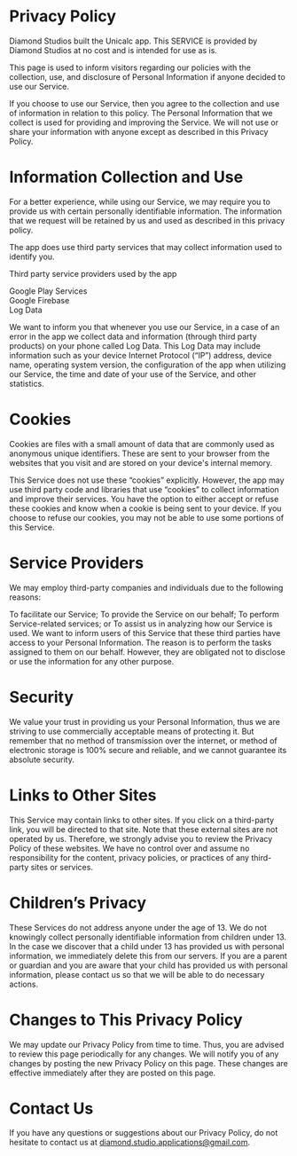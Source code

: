 # Privacy Policy

Diamond Studios built the Unicalc app.
This SERVICE is provided by Diamond Studios at no cost and is intended for use as is.

This page is used to inform visitors regarding our policies with the collection, use, 
and disclosure of Personal Information if anyone decided to use our Service.

If you choose to use our Service, then you agree to the collection and use of information 
in relation to this policy. The Personal Information that we collect is used for providing 
and improving the Service. We will not use or share your information with anyone except as 
described in this Privacy Policy.

# Information Collection and Use

For a better experience, while using our Service, we may require you to provide us with 
certain personally identifiable information. The information that we request will be retained 
by us and used as described in this privacy policy.

The app does use third party services that may collect information used to identify you.

Third party service providers used by the app

Google Play Services\
Google Firebase\
Log Data

We want to inform you that whenever you use our Service, in a case of an error in the app 
we collect data and information (through third party products) on your phone called Log Data. 
This Log Data may include information such as your device Internet Protocol (“IP”) address, 
device name, operating system version, the configuration of the app when utilizing our Service, 
the time and date of your use of the Service, and other statistics.


# Cookies

Cookies are files with a small amount of data that are commonly used as anonymous unique identifiers. 
These are sent to your browser from the websites that you visit and are stored on your device's 
internal memory.

This Service does not use these “cookies” explicitly. However, the app may use third party code 
and libraries that use “cookies” to collect information and improve their services. You have the 
option to either accept or refuse these cookies and know when a cookie is being sent to your device. 
If you choose to refuse our cookies, you may not be able to use some portions of this Service.


# Service Providers

We may employ third-party companies and individuals due to the following reasons:

To facilitate our Service;
To provide the Service on our behalf;
To perform Service-related services; or
To assist us in analyzing how our Service is used.
We want to inform users of this Service that these third parties have access to your Personal Information. 
The reason is to perform the tasks assigned to them on our behalf. However, they are obligated not to 
disclose or use the information for any other purpose.


# Security

We value your trust in providing us your Personal Information, thus we are striving to use commercially 
acceptable means of protecting it. But remember that no method of transmission over the internet, or method 
of electronic storage is 100% secure and reliable, and we cannot guarantee its absolute security.


# Links to Other Sites

This Service may contain links to other sites. If you click on a third-party link, you will be directed to that site. 
Note that these external sites are not operated by us. Therefore, we strongly advise you to review the Privacy 
Policy of these websites. We have no control over and assume no responsibility for the content, privacy policies, 
or practices of any third-party sites or services.


# Children’s Privacy

These Services do not address anyone under the age of 13. We do not knowingly collect personally identifiable information 
from children under 13. In the case we discover that a child under 13 has provided us with personal information, 
we immediately delete this from our servers. If you are a parent or guardian and you are aware that your child has provided 
us with personal information, please contact us so that we will be able to do necessary actions.


# Changes to This Privacy Policy

We may update our Privacy Policy from time to time. Thus, you are advised to review this page periodically for any changes. 
We will notify you of any changes by posting the new Privacy Policy on this page. These changes are effective immediately 
after they are posted on this page.

# Contact Us

If you have any questions or suggestions about our Privacy Policy, do not hesitate to contact us at 
diamond.studio.applications@gmail.com.
